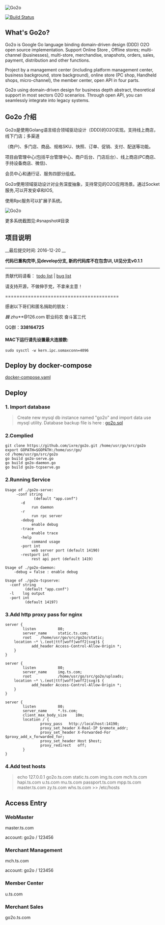 
![Go2o](https://raw.githubusercontent.com/jsix/go2o/master/docs/mark.gif "GO2O")


[![Build Status](https://cloud.drone.io/api/badges/ixre/cms/status.svg)](https://cloud.drone.io/ixre/cms)

## What's Go2o? ##

Go2o is Google Go language binding domain-driven design (DDD) O2O open source implementation. Support Online Store
, Offline stores; multi-channel (businesses), multi-store, merchandise, snapshots, orders, sales, payment, distribution and other functions.

Project by a management center (including platform management center, business background, store background), online store (PC shop,
Handheld shops, micro-channel), the member center, open API in four parts.

Go2o using domain-driven design for business depth abstract, theoretical support in most sectors O2O scenarios.
Through open API, you can seamlessly integrate into legacy systems.

## Go2o 介绍 ##

Go2o是使用Golang语言结合领域驱动设计（DDD)的O2O实现。支持线上商店，线下门店；多渠道

（商户)、多门店、商品、规格SKU、快照、订单、促销、支付、配送等功能。


项目由管理中心(包括平台管理中心、商户后台、门店后台）、线上商店(PC商店、手持设备商店、微信)、

会员中心和通行证、服务四部分组成。


Go2o使用领域驱动设计对业务深度抽象，支持常见的O2O应用场景。通过Socket服务,可以开发安卓和IOS,

使用Rpc服务可以扩展子系统。



![Go2o](https://raw.githubusercontent.com/jsix/go2o/master/snapshot/merchant.png "GO2O-Merchant")


更多系统截图见:#snapshot#目录

## 项目说明 ##


__最后提交时间: 2016-12-20 __

__代码已重构完毕,见develop分支, 新的代码库不在包含UI, UI见分支v0.1.1__



------------------------
贡献代码请看： [todo list](https://github.com/ixre/go2o/tree/master/docs/dev/todo.md) |
[bug list](https://github.com/atnet/go2o/tree/master/docs/dev/bug.md)


请支持开源，不做伸手党，不拿来主意！

========================================


感谢以下哥们和匿名捐助的朋友：

*巍
zhu***@126.com
职业码农
奋斗富三代


QQ群：**338164725**


#### MAC下运行请先设置最大连接数:

    sudo sysctl -w kern.ipc.somaxconn=4096

## Deploy by docker-compose

[docker-compose.yaml](./docker/docker-compose.yaml)

## Deploy
### 1. Import database

> Create new mysql db instance named "go2o"
 and import data use mysql utility.
 Database backup file is here : [go2o.sql](https://github.com/ixre/go2o/blob/master/docs/data/go2o.sql)

### 2.Complied
```
git clone https://github.com/ixre/go2o.git /home/usr/go/src/go2o
export GOPATH=$GOPATH:/home/usr/go/
cd /home/usr/go/src/go2o
go build go2o-serve.go
go build go2o-daemon.go
go build go2o-tcpserve.go
```
### 2.Running Service
```
Usage of ./go2o-serve:
     -conf string
             (default "app.conf")
       -d	
            run daemon
       -r   
            run rpc server
       -debug
            enable debug
       -trace
            enable trace
       -help
            command usage
       -port int
            web server port (default 14190)
       -restport int
            rest api port (default 1419)

Usage of ./go2o-daemon:
    -debug = false : enable debug

Usage of ./go2o-tcpserve:
  -conf string
         (default "app.conf")
  -l	log output
  -port int
         (default 14197)
```
### 3.Add http proxy pass for nginx
```
server {
        listen          80;
        server_name     static.ts.com;
        root    /home/usr/go/src/go2o/static;
    location ~* \.(eot|ttf|woff|woff2|svg)$ {
            add_header Access-Control-Allow-Origin *;
    }
}

server {
        listen          80;
        server_name     img.ts.com;
        root            /home/usr/go/src/go2o/uploads;
    location ~* \.(eot|ttf|woff|woff2|svg)$ {
            add_header Access-Control-Allow-Origin *;
    }
}

server {
        listen          80;
        server_name     *.ts.com;
        client_max_body_size    10m;  
        location / {
                proxy_pass   http://localhost:14190;
                proxy_set_header X-Real-IP $remote_addr;
                proxy_set_header X-Forwarded-For $proxy_add_x_forwarded_for;
                proxy_set_header Host $host;
                proxy_redirect   off;
        }
}
```


### 4.Add test hosts
> echo   127.0.0.1    go2o.ts.com static.ts.com img.ts.com mch.ts.com hapi.ts.com 
u.ts.com mu.ts.com passport.ts.com mpp.ts.com
 master.ts.com zy.ts.com whs.ts.com >> /etc/hosts

## Access Entry

### WebMaster
master.ts.com

account: go2o / 123456

### Merchant Management
mch.ts.com

account: go2o / 123456

### Member Center
u.ts.com

### Merchant Sales
go2o.ts.com


